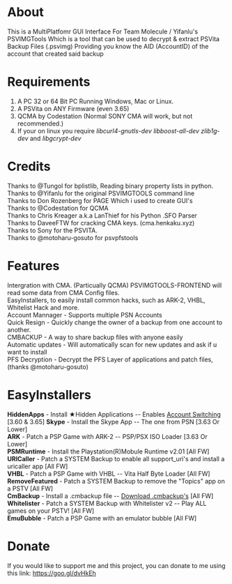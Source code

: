 # About
This is a MultiPlatfomr GUI Interface For Team Molecule / Yifanlu's PSVIMGTools 
Which is a tool that can be used to decrypt & extract PSVita Backup Files (.psvimg) Providing you know the AID (AccountID)
of the account that created said backup

# Requirements
1. A PC 32 or 64 Bit PC Running Windows, Mac or Linux. 
2. A PSVita on ANY Firmware (even 3.65)
3. QCMA by Codestation (Normal SONY CMA will work, but not recommended.)
4. If your on linux you require *libcurl4-gnutls-dev libboost-all-dev zlib1g-dev* and *libgcrypt-dev* 

# Credits
Thanks to @Tungol for bplistlib, Reading binary property lists in python.              
Thanks to @Yifanlu for the original PSVIMGTOOLS command line                 
Thanks to Don Rozenberg for PAGE Which i used to create GUI's                  
Thanks to @Codestation for QCMA                  
Thanks to Chris Kreager a.k.a LanThief for his Python .SFO Parser             
Thanks to DaveeFTW for cracking CMA keys. (cma.henkaku.xyz)               
Thanks to Sony for the PSVITA.               
Thanks to @motoharu-gosuto for psvpfstools 

# Features
Intergration with CMA. (Particually QCMA) PSVIMGTOOLS-FRONTEND will read some data from CMA Config files.          
EasyInstallers, to easily install common hacks, such as ARK-2, VHBL, Whitelist Hack and more.              
Account Mannager - Supports multiple PSN Accounts                   
Quick Resign - Quickly change the owner of a backup from one account to another.            
CMBACKUP - A way to share backup files with anyone easily                  
Automatic updates - Will automatically scan for new updates and ask if u want to install           
PFS Decryption - Decrypt the PFS Layer of applications and patch files, (thanks @motoharu-gosuto)
# EasyInstallers
**HiddenApps** - Install ★Hidden Applications -- Enables [Account Switching](https://pastebin.com/raw/CiTUyjr4) [3.60 & 3.65] 
**Skype** - Install the Skype App -- The one from PSN [3.63 Or Lower]                                                
**ARK** - Patch a PSP Game with ARK-2 -- PSP/PSX ISO Loader [3.63 Or Lower]                                    
**PSMRuntime** - Install the Playstation(R)Mobule Runtime v2.01 [All FW]                                       
**URICaller** - Patch a SYSTEM Backup to enable all support_uri's and install a uricaller app [All FW]                      
**VHBL** - Patch a PSP Game with VHBL -- Vita Half Byte Loader [All FW]                             
**RemoveFeatured** - Patch a SYSTEM Backup to remove the "Topics" app on a PSTV [All FW]                                
**CmBackup** - Install a .cmbackup file -- [Download .cmbackup's](https://drive.google.com/open?id=0B8wXQbm9DD-6UndjcWFWNV9JTlk) [All FW]                                       
**Whitelister** - Patch a SYSTEM Backup with Whitelister v2 -- Play ALL games on your PSTV! [All FW]                      
**EmuBubble** - Patch a PSP Game with an emulator bubble [All FW]               

# Donate
If you would like to support me and this project, you can donate to me using this link:
https://goo.gl/dvHkEh
